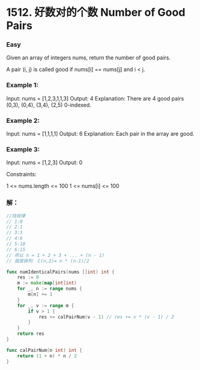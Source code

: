# 1512. 好数对的个数 Number of Good Pairs

### Easy

Given an array of integers nums, return the number of good pairs.

A pair (i, j) is called good if nums[i] == nums[j] and i < j.

### Example 1:

Input: nums = [1,2,3,1,1,3]
Output: 4
Explanation: There are 4 good pairs (0,3), (0,4), (3,4), (2,5) 0-indexed.

### Example 2:

Input: nums = [1,1,1,1]
Output: 6
Explanation: Each pair in the array are good.

### Example 3:

Input: nums = [1,2,3]
Output: 0

Constraints:

1 <= nums.length <= 100
1 <= nums[i] <= 100

### 解：

```go
//找规律
// 1:0
// 2:1
// 3:3
// 4:6
// 5:10
// 6:15
// 所以 n = 1 + 2 + 3 + ... + (n - 1)
// 就是排列  C(n,2)= n * (n-1)/2

func numIdenticalPairs(nums []int) int {
	res := 0
	m := make(map[int]int)
	for _, n := range nums {
		m[n] += 1
	}
	for _, v := range m {
		if v > 1 {
			res += calPairNum(v - 1) // res += v * (v - 1) / 2
		}
	}
	return res
}

func calPairNum(n int) int {
	return (1 + n) * n / 2
}
```